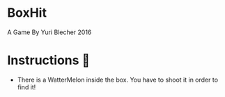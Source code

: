 # BoxHit
A Game By Yuri Blecher 2016

# Instructions 🍉
- There is a WatterMelon inside the box. You have to shoot it in order to find it!
